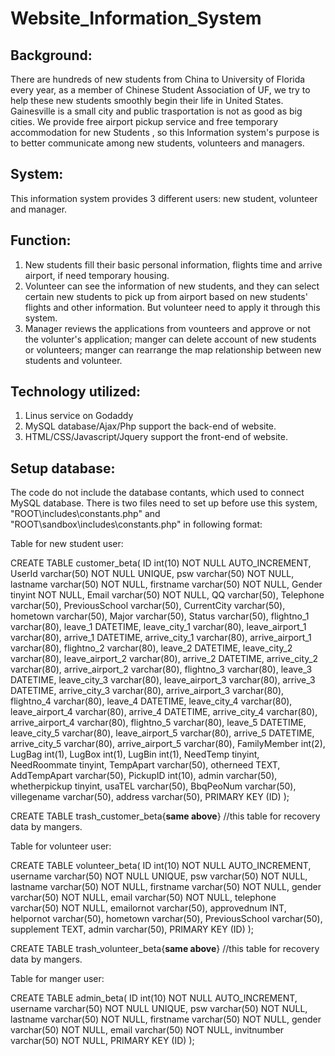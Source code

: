 Website_Information_System
==========================
Background:
--------------------------
There are hundreds of new students from China to University of Florida every year, as a member of Chinese Student Association of UF,
we try to help these new students smoothly begin their life in United States. Gainesville is a small city and public 
trasportation is not as good as big cities. We provide free airport pickup service and free temporary accommodation for new Students
, so this Information system's purpose is to better communicate among new students, volunteers and managers.

System:
--------------------------
This information system provides 3 different users: new student, volunteer and manager.

Function:
--------------------------
1. New students fill their basic personal information, flights time and arrive airport, if need temporary housing.
2. Volunteer can see the information of new students, and they can select certain new students to pick up from airport
   based on new students' flights and other information. But volunteer need to apply it through this system.
3. Manager reviews the applications from vounteers and approve or not the volunter's application; manger can delete account
   of new students or volunteers; manger can rearrange the map relationship between new students and volunteer.

Technology utilized:
--------------------------
1. Linus service on Godaddy
2. MySQL database/Ajax/Php support the back-end of website.
3. HTML/CSS/Javascript/Jquery support the front-end of website.


Setup database:
--------------------------
The code do not include the database contants, which used to connect MySQL database.
There is two files need to set up before use this system, "ROOT\includes\constants.php" and "ROOT\sandbox\includes\constants.php"
in  following format:
<?php
define("DB_SERVER","");
define("DB_USER","");
define("DB_PASS","");
define("DB_NAME","");
?>


Table for new student user:

CREATE TABLE customer_beta(
ID int(10) NOT NULL AUTO_INCREMENT,
UserId varchar(50) NOT NULL UNIQUE,
psw varchar(50) NOT NULL,
lastname varchar(50) NOT NULL,
firstname varchar(50) NOT NULL,
Gender tinyint NOT NULL,
Email varchar(50) NOT NULL,
QQ varchar(50),
Telephone varchar(50),
PreviousSchool varchar(50),
CurrentCity varchar(50),
hometown varchar(50),
Major varchar(50),
Status varchar(50),
flightno_1 varchar(80),
leave_1 DATETIME,
leave_city_1 varchar(80),
leave_airport_1 varchar(80),
arrive_1 DATETIME,
arrive_city_1 varchar(80),
arrive_airport_1 varchar(80),
flightno_2 varchar(80),
leave_2 DATETIME,
leave_city_2 varchar(80),
leave_airport_2 varchar(80),
arrive_2 DATETIME,
arrive_city_2 varchar(80),
arrive_airport_2 varchar(80),
flightno_3 varchar(80),
leave_3 DATETIME,
leave_city_3 varchar(80),
leave_airport_3 varchar(80),
arrive_3 DATETIME,
arrive_city_3 varchar(80),
arrive_airport_3 varchar(80),
flightno_4 varchar(80),
leave_4 DATETIME,
leave_city_4 varchar(80),
leave_airport_4 varchar(80),
arrive_4 DATETIME,
arrive_city_4 varchar(80),
arrive_airport_4 varchar(80),
flightno_5 varchar(80),
leave_5 DATETIME,
leave_city_5 varchar(80),
leave_airport_5 varchar(80),
arrive_5 DATETIME,
arrive_city_5 varchar(80),
arrive_airport_5 varchar(80),
FamilyMember int(2),
LugBag int(1),
LugBox int(1),
LugBin int(1),
NeedTemp tinyint,
NeedRoommate tinyint,
TempApart varchar(50),
otherneed TEXT,
AddTempApart varchar(50),
PickupID int(10),
admin varchar(50),
whetherpickup tinyint,
usaTEL varchar(50),
BbqPeoNum varchar(50),
villegename varchar(50),
address varchar(50),
PRIMARY KEY (ID)
);

CREATE TABLE trash_customer_beta{**same above**} //this table for recovery data by mangers.


Table for volunteer user:

CREATE TABLE volunteer_beta(
ID int(10) NOT NULL AUTO_INCREMENT,
username varchar(50) NOT NULL UNIQUE,
psw varchar(50) NOT NULL,
lastname varchar(50) NOT NULL,
firstname varchar(50) NOT NULL,
gender varchar(50) NOT NULL,
email varchar(50) NOT NULL,
telephone varchar(50) NOT NULL,
emailornot varchar(50),
approvednum INT,
helpornot varchar(50),
hometown varchar(50),
PreviousSchool varchar(50),
supplement TEXT,
admin varchar(50),
PRIMARY KEY (ID)
);

CREATE TABLE trash_volunteer_beta{**same above**} //this table for recovery data by mangers.

Table for manger user:

CREATE TABLE admin_beta(
ID int(10) NOT NULL AUTO_INCREMENT,
username varchar(50) NOT NULL UNIQUE,
psw varchar(50) NOT NULL,
lastname varchar(50) NOT NULL,
firstname varchar(50) NOT NULL,
gender varchar(50) NOT NULL,
email varchar(50) NOT NULL,
invitnumber varchar(50) NOT NULL,
PRIMARY KEY (ID)
);

